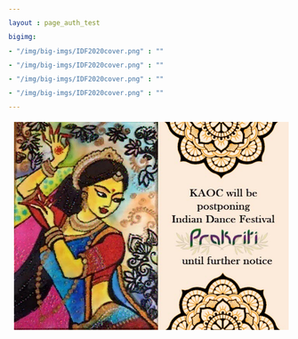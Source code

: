 ```yaml
---
layout : page_auth_test
bigimg:
- "/img/big-imgs/IDF2020cover.png" : ""
- "/img/big-imgs/IDF2020cover.png" : ""
- "/img/big-imgs/IDF2020cover.png" : ""
- "/img/big-imgs/IDF2020cover.png" : ""
---
```

<body style="font-serif;line-height:1.8">
<div style="margin-left:10px;line-height:2">
  <p align="center">
    <img src="/img/images_2020/idf/IDFPostponed2020.jpg" class="center">
  </p>
</div>
</body>
